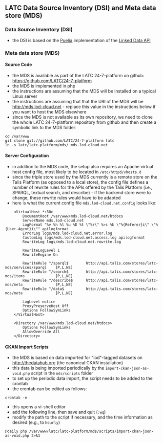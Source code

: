 ## LATC Data Source Inventory (DSI) and Meta data store (MDS)

### Data Source Inventory (DSI) ###

- the DSI is based on the [Puelia](https://code.google.com/p/puelia-php/) implementation of the [Linked Data API](http://code.google.com/p/linked-data-api/)

### Meta data store (MDS) ###

#### Source Code ####

- the MDS is available as part of the LATC 24-7-platform on github: https://github.com/LATC/24-7-platform
- the MDS is implemented in php
- the instructions are assuming that the MDS will be installed on a typical Linux server
- the instructions are assuming that that the URI of the MDS will be http://mds.lod-cloud.net - replace this value in the instructions below if you want to host the MDS elsewhere
- since the MDS is not available as its own repository, we need to clone the whole LATC 24-7-platform repository from github and then create a symbolic link to the MDS folder:

```
cd /var/www
git clone git://github.com/LATC/24-7-platform latc
ln -s latc/latc-platform/mds/ mds.lod-cloud.net
```

#### Server Configuration ####

- in addition to the MDS code, the setup also requires an Apache virtual host config file, most likely to be located in ```/etc/httpd/vhosts.d```
- since the triple store used by the MDS currently is a remote store on the Talis Platform (as opposed to a local store), the config file defines a number of rewrite rules for the APIs offered by the Talis Platform (i.e., SPARQL, textual search, and describe) - if the backend store were to change, these rewrite rules would have to be adapted
- here is what the current config file ```mds.lod-cloud.net.config``` looks like:

```
	<VirtualHost *:80>
	    DocumentRoot /var/www/mds.lod-cloud.net/htdocs
	    ServerName mds.lod-cloud.net
	    LogFormat "%v %h %l %u %D %t \"%r\" %>s %b \"%{Referer}i\" \"%{User-Agent}i\"" apilogformat
	    ErrorLog logs/mds.lod-cloud.net.error.log
	    CustomLog logs/mds.lod-cloud.net.access.log apilogformat
	    RewriteLog logs/mds.lod-cloud.net.rewrite.log

	    RewriteLogLevel 1
	    RewriteEngine On

	    RewriteRule ^/sparql$        http://api.talis.com/stores/latc-mds/services/sparql    [P,L,NE]
	    RewriteRule ^/search$        http://api.talis.com/stores/latc-mds/items              [P,L,NE]
	    RewriteRule ^/describe$      http://api.talis.com/stores/latc-mds/meta               [P,L,NE]
	    RewriteRule ^/data$          http://api.talis.com/stores/latc-mds/meta               [P,L,NE]

	    LogLevel notice
	    ProxyPreserveHost Off
	    Options FollowSymLinks
	</VirtualHost>

	<Directory /var/www/mds.lod-cloud.net/htdocs>
	    Options FollowSymLinks
	    AllowOverride All
	</Directory>
```
#### CKAN Import Scripts ####

- the MDS is based on data imported for "lod"-tagged datasets on http://thedatahub.org (the canonical CKAN installation)
- this data is being imported periodically by the ```import-ckan-json-as-void.php``` script in the ```mds/scripts``` folder
- to set up the periodic data import, the script needs to be added to the crontab
- the crontab can be edited as follows:

```
crontab -e
```

- this opens a vi-shell editor
- add the following line, then save and quit (```:wq```)
- modify the path to the script if necessary, and the time information as desired (e.g., to ```hourly```)

```
@daily php /var/www/latc/latc-platform/mds/scripts/import-ckan-json-as-void.php 2>&1
```
